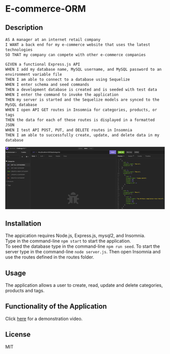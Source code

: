 # E-commerce-ORM

## Description

```
AS A manager at an internet retail company
I WANT a back end for my e-commerce website that uses the latest technologies
SO THAT my company can compete with other e-commerce companies
```

```
GIVEN a functional Express.js API
WHEN I add my database name, MySQL username, and MySQL password to an environment variable file
THEN I am able to connect to a database using Sequelize
WHEN I enter schema and seed commands
THEN a development database is created and is seeded with test data
WHEN I enter the command to invoke the application
THEN my server is started and the Sequelize models are synced to the MySQL database
WHEN I open API GET routes in Insomnia for categories, products, or tags
THEN the data for each of these routes is displayed in a formatted JSON
WHEN I test API POST, PUT, and DELETE routes in Insomnia
THEN I am able to successfully create, update, and delete data in my database
```

![Node Image](/assets/img/readmeimg.png)

## Installation
The appication requires Node.js, Express.js, mysql2, and Insomnia.</br>
Type in the command-line ```npm start``` to start the application. </br>
 To seed the database type in the command-line ```npm run seed```.
 To start the server type in the command-line ```node server.js```.
 Then open Insomnia and use the routes defined in the routes folder.

## Usage
The application allows a user to create, read, update and delete categories, products and tags.

## Functionality of the Application
Click [here](https://watch.screencastify.com/v/sMZbKjHVIKFyoxdpMg10) for a demonstration video.

## License
MIT